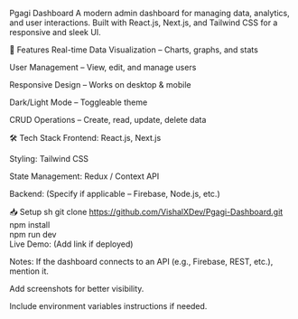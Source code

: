 Pgagi Dashboard
A modern admin dashboard for managing data, analytics, and user interactions. Built with React.js, Next.js, and Tailwind CSS for a responsive and sleek UI.

🚀 Features
Real-time Data Visualization – Charts, graphs, and stats

User Management – View, edit, and manage users

Responsive Design – Works on desktop & mobile

Dark/Light Mode – Toggleable theme

CRUD Operations – Create, read, update, delete data

🛠️ Tech Stack
Frontend: React.js, Next.js

Styling: Tailwind CSS

State Management: Redux / Context API

Backend: (Specify if applicable – Firebase, Node.js, etc.)

📥 Setup
sh
git clone https://github.com/VishalXDev/Pgagi-Dashboard.git  
npm install  
npm run dev  
Live Demo: (Add link if deployed)

Notes:
If the dashboard connects to an API (e.g., Firebase, REST, etc.), mention it.

Add screenshots for better visibility.

Include environment variables instructions if needed.
